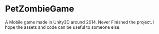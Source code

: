 # PetZombieGame
A Mobile game made in Unity3D around 2014. Never Finished the project. I hope the assets and code can be useful to someone else.
